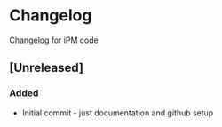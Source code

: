 # Changelog

Changelog for iPM code

## [Unreleased]

### Added
- Initial commit - just documentation and github setup
